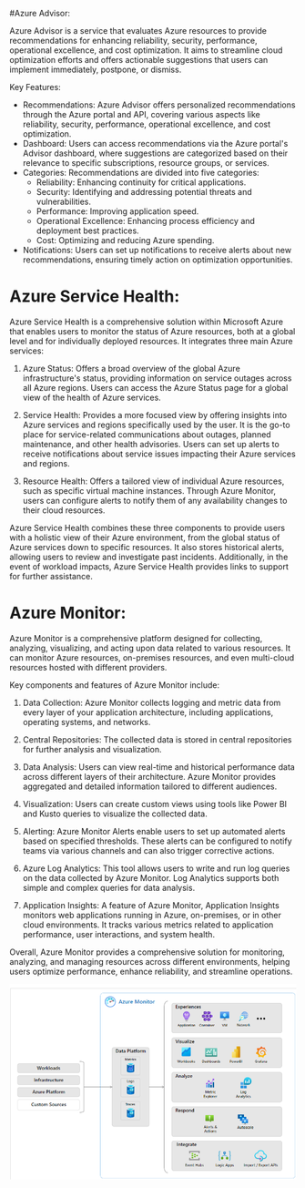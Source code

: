 #Azure Advisor:
 
Azure Advisor is a service that evaluates Azure resources to provide recommendations for enhancing reliability, security, performance, operational excellence, and cost optimization. It aims to streamline cloud optimization efforts and offers actionable suggestions that users can implement immediately, postpone, or dismiss.
 
Key Features:
- Recommendations: Azure Advisor offers personalized recommendations through the Azure portal and API, covering various aspects like reliability, security, performance, operational excellence, and cost optimization.
- Dashboard: Users can access recommendations via the Azure portal's Advisor dashboard, where suggestions are categorized based on their relevance to specific subscriptions, resource groups, or services.
- Categories: Recommendations are divided into five categories:
  - Reliability: Enhancing continuity for critical applications.
  - Security: Identifying and addressing potential threats and vulnerabilities.
  - Performance: Improving application speed.
  - Operational Excellence: Enhancing process efficiency and deployment best practices.
  - Cost: Optimizing and reducing Azure spending.
- Notifications: Users can set up notifications to receive alerts about new recommendations, ensuring timely action on optimization opportunities.
 
# Azure Service Health:
 
Azure Service Health is a comprehensive solution within Microsoft Azure that enables users to monitor the status of Azure resources, both at a global level and for individually deployed resources. It integrates three main Azure services:
 
1. Azure Status: Offers a broad overview of the global Azure infrastructure's status, providing information on service outages across all Azure regions. Users can access the Azure Status page for a global view of the health of Azure services.
  
2. Service Health: Provides a more focused view by offering insights into Azure services and regions specifically used by the user. It is the go-to place for service-related communications about outages, planned maintenance, and other health advisories. Users can set up alerts to receive notifications about service issues impacting their Azure services and regions.
  
3. Resource Health: Offers a tailored view of individual Azure resources, such as specific virtual machine instances. Through Azure Monitor, users can configure alerts to notify them of any availability changes to their cloud resources.
  
Azure Service Health combines these three components to provide users with a holistic view of their Azure environment, from the global status of Azure services down to specific resources. It also stores historical alerts, allowing users to review and investigate past incidents. Additionally, in the event of workload impacts, Azure Service Health provides links to support for further assistance.
 
 
 
# Azure Monitor:
 
Azure Monitor is a comprehensive platform designed for collecting, analyzing, visualizing, and acting upon data related to various resources. It can monitor Azure resources, on-premises resources, and even multi-cloud resources hosted with different providers.
 
Key components and features of Azure Monitor include:
 
1. Data Collection: Azure Monitor collects logging and metric data from every layer of your application architecture, including applications, operating systems, and networks.
 
2. Central Repositories: The collected data is stored in central repositories for further analysis and visualization.
 
3. Data Analysis: Users can view real-time and historical performance data across different layers of their architecture. Azure Monitor provides aggregated and detailed information tailored to different audiences.
 
4. Visualization: Users can create custom views using tools like Power BI and Kusto queries to visualize the collected data.
 
5. Alerting: Azure Monitor Alerts enable users to set up automated alerts based on specified thresholds. These alerts can be configured to notify teams via various channels and can also trigger corrective actions.
 
6. Azure Log Analytics: This tool allows users to write and run log queries on the data collected by Azure Monitor. Log Analytics supports both simple and complex queries for data analysis.
 
7. Application Insights: A feature of Azure Monitor, Application Insights monitors web applications running in Azure, on-premises, or in other cloud environments. It tracks various metrics related to application performance, user interactions, and system health.
 
Overall, Azure Monitor provides a comprehensive solution for monitoring, analyzing, and managing resources across different environments, helping users optimize performance, enhance reliability, and streamline operations.
 
![monitor](../Pictures/monitor.png)
